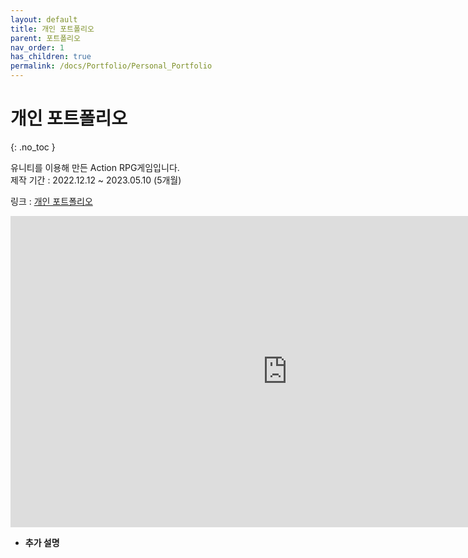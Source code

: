 ```yaml
---
layout: default
title: 개인 포트폴리오
parent: 포트폴리오
nav_order: 1
has_children: true
permalink: /docs/Portfolio/Personal_Portfolio
---
```


# 개인 포트폴리오  
{: .no_toc }

유니티를 이용해 만든 Action RPG게임입니다.  
제작 기간 : 2022.12.12 ~ 2023.05.10 (5개월)  

링크 : <a href="https://youtu.be/eBsKZQYYBeg" target="_blank"> 개인 포트폴리오 </a>  

<iframe width="885" height="498" src="https://www.youtube.com/embed/eBsKZQYYBeg" title="[Unity3D] RPG 개인 포트폴리오" frameborder="0" allow="accelerometer; autoplay; clipboard-write; encrypted-media; gyroscope; picture-in-picture; web-share" allowfullscreen></iframe>  

- **추가 설명**